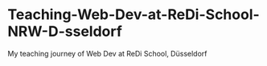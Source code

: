 # Teaching-Web-Dev-at-ReDi-School-NRW-D-sseldorf
My teaching journey of Web Dev at ReDi School, Düsseldorf

